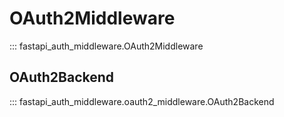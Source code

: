 # OAuth2Middleware
::: fastapi_auth_middleware.OAuth2Middleware

## OAuth2Backend
::: fastapi_auth_middleware.oauth2_middleware.OAuth2Backend